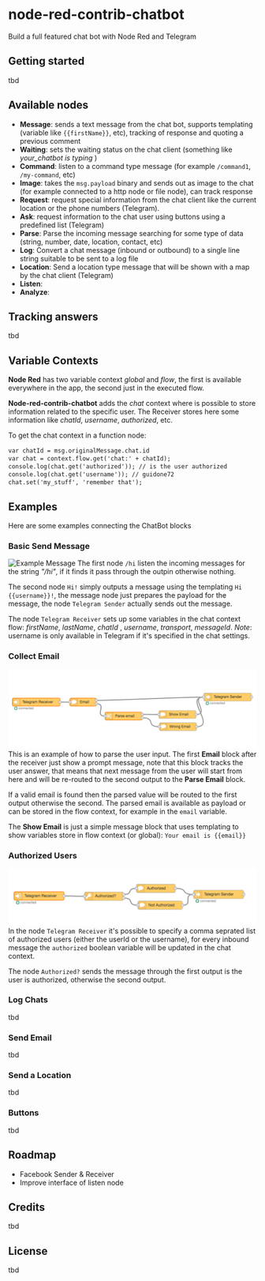 # node-red-contrib-chatbot
Build a full featured chat bot with Node Red and Telegram

## Getting started
tbd

## Available nodes
* **Message**: sends a text message from the chat bot, supports templating (variable like `{{firstName}}`, etc), tracking of response and quoting a previous comment
* **Waiting**: sets the waiting status on the chat client (something like _your_chatbot is typing_ )
* **Command**: listen to a command type message (for example `/command1`, `/my-command`, etc)
* **Image**: takes the `msg.payload` binary and sends out as image to the chat (for example connected to a http node or file node), can track response
* **Request**: request special information from the chat client like the current location or the phone numbers (Telegram).
* **Ask**: request information to the chat user using buttons using a predefined list (Telegram)
* **Parse**: Parse the incoming message searching for some type of data (string, number, date, location, contact, etc)
* **Log**: Convert a chat message (inbound or outbound) to a single line string suitable to be sent to a log file
* **Location**: Send a location type message that will be shown with a map by the chat client (Telegram)
* **Listen**:
* **Analyze**:

## Tracking answers
tbd


## Variable Contexts
**Node Red** has two variable context *global* and *flow*, the first is available everywhere in the app, the second just in the executed flow.

 **Node-red-contrib-chatbot** adds the *chat* context where is possible to store information related to the specific user. The Receiver stores here some information like *chatId*, *username*, *authorized*, etc.

To get the chat context in a function node:

```
var chatId = msg.originalMessage.chat.id 
var chat = context.flow.get('chat:' + chatId);
console.log(chat.get('authorized')); // is the user authorized
console.log(chat.get('username')); // guidone72
chat.set('my_stuff', 'remember that');
```

## Examples
Here are some examples connecting the ChatBot blocks

### Basic Send Message
![Example Message](./docs/images/example-messafe.png)
The first node `/hi` listen the incoming messages for the string *"/hi"*, if it finds it pass through the outpin otherwise nothing.

The second node `Hi!` simply outputs a message using the templating `Hi {{username}}!`, the message node just prepares the payload for the message, the node `Telegram Sender` actually sends out the message.

The node `Telegram Receiver` sets up some variables in the chat context flow: *firstName*, *lastName*, *chatId* , *username*, *transport*, *messageId*.
*Note*: username is only available in Telegram if it's specified in the chat settings.

### Collect Email
![Example Collect Email](./docs/images/example-collect-email.png)
This is an example of how to parse the user input. The first **Email** block after the receiver just show a prompt message, note that this block tracks the user answer, that means that next message from the user will start from here and will be re-routed to the second output to the **Parse Email** block.

If a valid email is found then the parsed value will be routed to the first output otherwise the second. The parsed email is available as payload or can be stored in the flow context,  for example in the `email` variable.

The **Show Email** is just a simple message block that uses templating to show variables store in flow context (or global): `Your email is {{email}}`
### Authorized Users
![Authorized Users](./docs/images/example-autorized-users.png)
In the node `Telegram Receiver` it's possible to specify a comma seprated list of authorized users (either the userId or the username), for every inbound message the `authorized` boolean variable will be updated in the chat context.

The node `Authorized?` sends the message through the first output is the user is authorized, otherwise the second output.
### Log Chats
tbd
### Send Email
tbd
### Send a Location
tbd
### Buttons
tbd

## Roadmap
* Facebook Sender & Receiver
* Improve interface of listen node

## Credits
tbd

## License
tbd

